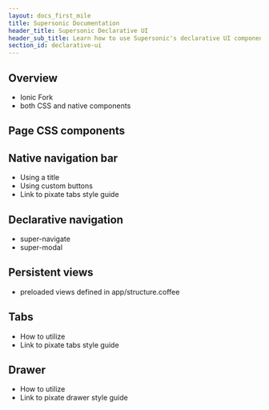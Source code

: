 ```yaml
---
layout: docs_first_mile
title: Supersonic Documentation
header_title: Supersonic Declarative UI
header_sub_title: Learn how to use Supersonic's declarative UI components, as well as utilize declarative navigation.
section_id: declarative-ui
---
```


## Overview

* Ionic Fork
* both CSS and native components

## Page CSS components

## Native navigation bar

* Using a title
* Using custom buttons
* Link to pixate tabs style guide

## Declarative navigation

* super-navigate
* super-modal

## Persistent views

* preloaded views defined in app/structure.coffee

## Tabs

* How to utilize
* Link to pixate tabs style guide

## Drawer

* How to utilize
* Link to pixate drawer style guide
